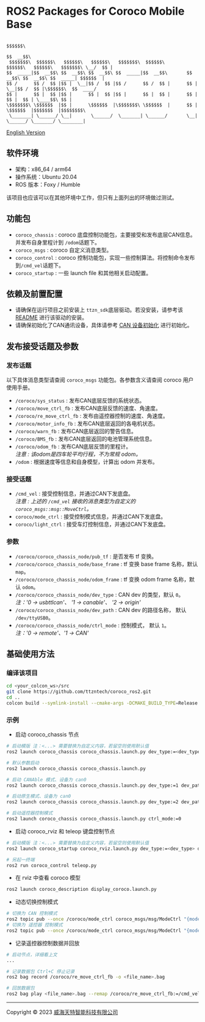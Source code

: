 # ROS2 Packages for Coroco Mobile Base
```
                                                                                                 $$$$$$\  
                                                                                                $$  __$$\ 
 $$$$$$$\  $$$$$$\   $$$$$$\   $$$$$$\   $$$$$$$\  $$$$$$\         $$$$$$\   $$$$$$\   $$$$$$$\ \__/  $$ |
$$  _____|$$  __$$\ $$  __$$\ $$  __$$\ $$  _____|$$  __$$\       $$  __$$\ $$  __$$\ $$  _____| $$$$$$  |
$$ /      $$ /  $$ |$$ |  \__|$$ /  $$ |$$ /      $$ /  $$ |      $$ |  \__|$$ /  $$ |\$$$$$$\  $$  ____/ 
$$ |      $$ |  $$ |$$ |      $$ |  $$ |$$ |      $$ |  $$ |      $$ |      $$ |  $$ | \____$$\ $$ |      
\$$$$$$$\ \$$$$$$  |$$ |      \$$$$$$  |\$$$$$$$\ \$$$$$$  |      $$ |      \$$$$$$  |$$$$$$$  |$$$$$$$$\ 
 \_______| \______/ \__|       \______/  \_______| \______/       \__|       \______/ \_______/ \________|
```
[English Version](./READNE-en.md)

## 软件环境
- 架构：x86_64 / arm64
- 操作系统：Ubuntu 20.04
- ROS 版本：Foxy / Humble

该项目也应该可以在其他环境中工作，但只有上面列出的环境做过测试。

## 功能包
- `coroco_chassis` : coroco 底盘控制功能包，主要接受和发布底层CAN信息。并发布自身里程计到 `/odom`话题下。 
- `coroco_msgs` : coroco 自定义消息类型。
- `coroco_control` : coroco 控制功能包，实现一些控制算法。将控制命令发布到`/cmd_vel`话题下。
- `coroco_startup` : 一些 launch file 和其他相关启动配置。


## 依赖及前置配置
- 请确保在运行项目之前安装上 `ttzn_sdk`底层驱动。若没安装，请参考该 [README](https://github.com/ttzntech/ttzn_sdk/#安装底盘驱动) 进行该驱动的安装。
- 请确保初始化了CAN通讯设备，具体请参考 [CAN 设备初始化](https://github.com/ttzntech/ttzn_sdk/#can-设备初始化) 进行初始化。

## 发布接受话题及参数
### 发布话题
以下具体消息类型请查阅 `coroco_msgs` 功能包。各参数含义请查阅 coroco 用户使用手册。
- `/coroco/sys_status` : 发布CAN底层反馈的系统状态。
- `/coroco/move_ctrl_fb` : 发布CAN底层反馈的速度、角速度。
- `/coroco/re_move_ctrl_fb` : 发布由遥控器控制的速度、角速度。
- `/coroco/motor_info_fb` : 发布CAN底层返回的各电机状态。
- `/coroco/warn_fb` : 发布CAN底层返回的警告信息。
- `/coroco/BMS_fb` : 发布CAN底层返回的电池管理系统信息。
- `/coroco/odom_fb` : 发布CAN底层反馈的里程计。\
*注意 : 该odom是四车轮平均行程，不为常规 odom。* 
- `/odom` : 根据速度等信息和自身模型，计算出 odom 并发布。

### 接受话题
- `/cmd_vel` : 接受控制信息，并通过CAN下发底盘。\
*注意 : 上述的 `/cmd_vel` 接收的消息类型为自定义的 `coroco_msgs::msg::MoveCtrl`。* 
- `coroco/mode_ctrl` : 接受控制模式信息，并通过CAN下发底盘。
- `coroco/light_ctrl` : 接受车灯控制信息，并通过CAN下发底盘。

### 参数
- `/coroco/coroco_chassis_node/pub_tf` : 是否发布 tf 变换。
- `/coroco/coroco_chassis_node/base_frame` : tf 变换 base frame 名称，默认 `map`。
- `/coroco/coroco_chassis_node/odom_frame` : tf 变换 odom frame 名称，默认 `odom`。
- `/coroco/coroco_chassis_node/dev_type` : CAN dev 的类型，默认 `0`。\
*注：'0 -> usbttlcan'、 '1 -> canable'、 '2 -> origin'*
- `/coroco/coroco_chassis_node/dev_path` : CAN dev 的路径名称， 默认 `/dev/ttyUSB0`。
- `/coroco/coroco_chassis_node/ctrl_mode` : 控制模式， 默认 `1`。\
*注：'0 -> remote'、'1 -> CAN'*

## 基础使用方法
### 编译该项目
```bash
cd <your_colcon_ws>/src
git clone https://github.com/ttzntech/coroco_ros2.git
cd ..
colcon build --symlink-install --cmake-args -DCMAKE_BUILD_TYPE=Release
```
### 示例
- 启动 coroco_chassis 节点
```bash
# 启动模版 注：<...> 需要替换为自定义内容，若留空则使用默认值
ros2 launch coroco_chassis coroco_chassis.launch.py dev_type:=<dev_type> dev_path:=<dev_path> ctrl_mode:=<ctrl_mode>

# 默认参数启动
ros2 launch coroco_chassis coroco_chassis.launch.py

# 启动 CANAble 模式、设备为 can0
ros2 launch coroco_chassis coroco_chassis.launch.py dev_type:=1 dev_path:=can0

# 启动原生模式、设备为 can0
ros2 launch coroco_chassis coroco_chassis.launch.py dev_type:=2 dev_path:=can0

# 启动遥控器控制模式
ros2 launch coroco_chassis coroco_chassis.launch.py ctrl_mode:=0
```
- 启动 coroco_rviz 和 teleop 键盘控制节点
```bash
# 启动模版 注：<...> 需要替换为自定义内容，若留空则使用默认值
ros2 launch coroco_startup coroco_rviz.launch.py dev_type:=<dev_type> dev_path:=<dev_path> ctrl_mode:=<ctrl_mode>

# 另起一终端
ros2 run coroco_control teleop.py
```
-  在 rviz 中查看 coroco 模型
```bash
ros2 launch coroco_description display_coroco.launch.py 
```

- 动态切换控制模式
```bash
# 切换为 CAN 控制模式
ros2 topic pub --once /coroco/mode_ctrl coroco_msgs/msg/ModeCtrl "{mode: 1}"
# 切换为 遥控器 控制模式
ros2 topic pub --once /coroco/mode_ctrl coroco_msgs/msg/ModeCtrl "{mode: 0}"
```

- 记录遥控器控制数据并回放
```bash
# 启动节点，详细看上文
...

# 记录数据包 Ctrl+C 停止记录
ros2 bag record /coroco/re_move_ctrl_fb -o <file_name>.bag

# 回放数据包
ros2 bag play <file_name>.bag --remap /coroco/re_move_ctrl_fb:=/cmd_vel
```
---
Copyright &copy; 2023 [威海天特智能科技有限公司](http://ttzntech.com/)
